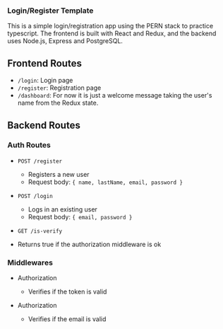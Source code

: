 ### Login/Register Template
This is a simple login/registration app using the PERN stack to practice typescript. The frontend is built with React and Redux, and the backend uses Node.js, Express and PostgreSQL.

## Frontend Routes

- `/login`: Login page
- `/register`: Registration page
- `/dashboard`: For now it is just a welcome message taking the user's name from the Redux state.

## Backend Routes

### Auth Routes

- `POST /register`
  - Registers a new user
  - Request body: `{ name, lastName, email, password }`

- `POST /login`
  - Logs in an existing user
  - Request body: `{ email, password }`
 
 - `GET /is-verify`
  - Returns true if the authorization middleware is ok

### Middlewares

- Authorization
  - Verifies if the token is valid

- Authorization
  - Verifies if the email is valid
